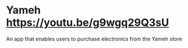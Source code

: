 # Yameh https://youtu.be/g9wgq29Q3sU
An app that enables users to purchase electronics from the Yameh store
